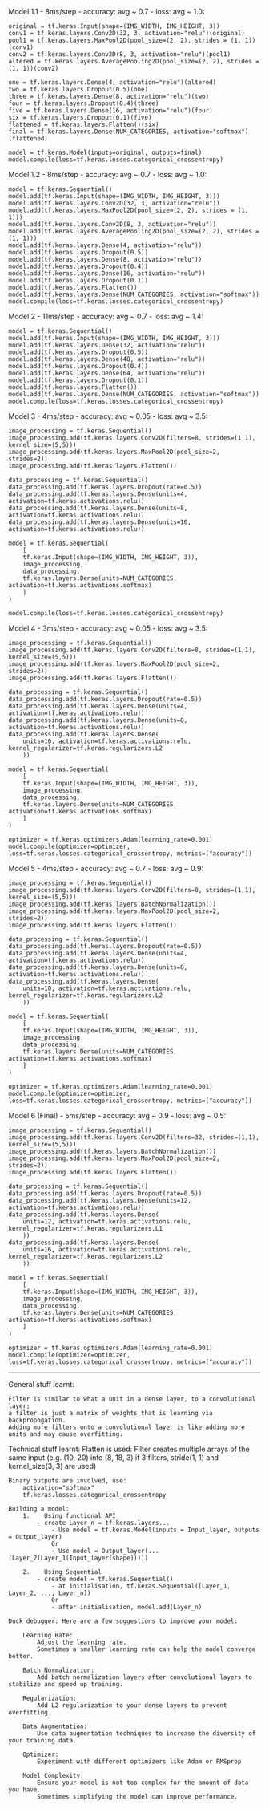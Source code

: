 Model 1.1 - 8ms/step - accuracy: avg ~  0.7 - loss: avg ~ 1.0:

    original = tf.keras.Input(shape=(IMG_WIDTH, IMG_HEIGHT, 3))
    conv1 = tf.keras.layers.Conv2D(32, 3, activation="relu")(original)
    pool1 = tf.keras.layers.MaxPool2D(pool_size=(2, 2), strides = (1, 1))(conv1)
    conv2 = tf.keras.layers.Conv2D(8, 3, activation="relu")(pool1)
    altered = tf.keras.layers.AveragePooling2D(pool_size=(2, 2), strides = (1, 1))(conv2)

    one = tf.keras.layers.Dense(4, activation="relu")(altered)
    two = tf.keras.layers.Dropout(0.5)(one)
    three = tf.keras.layers.Dense(8, activation="relu")(two)
    four = tf.keras.layers.Dropout(0.4)(three)
    five = tf.keras.layers.Dense(16, activation="relu")(four)
    six = tf.keras.layers.Dropout(0.1)(five)
    flattened = tf.keras.layers.Flatten()(six)
    final = tf.keras.layers.Dense(NUM_CATEGORIES, activation="softmax")(flattened)

    model = tf.keras.Model(inputs=original, outputs=final)
    model.compile(loss=tf.keras.losses.categorical_crossentropy)


Model 1.2 - 8ms/step - accuracy: avg ~  0.7 - loss: avg ~ 1.0:

    model = tf.keras.Sequential()
    model.add(tf.keras.Input(shape=(IMG_WIDTH, IMG_HEIGHT, 3)))
    model.add(tf.keras.layers.Conv2D(32, 3, activation="relu"))
    model.add(tf.keras.layers.MaxPool2D(pool_size=(2, 2), strides = (1, 1)))
    model.add(tf.keras.layers.Conv2D(8, 3, activation="relu"))
    model.add(tf.keras.layers.AveragePooling2D(pool_size=(2, 2), strides = (1, 1)))
    model.add(tf.keras.layers.Dense(4, activation="relu"))
    model.add(tf.keras.layers.Dropout(0.5))
    model.add(tf.keras.layers.Dense(8, activation="relu"))
    model.add(tf.keras.layers.Dropout(0.4))
    model.add(tf.keras.layers.Dense(16, activation="relu"))
    model.add(tf.keras.layers.Dropout(0.1))
    model.add(tf.keras.layers.Flatten())
    model.add(tf.keras.layers.Dense(NUM_CATEGORIES, activation="softmax"))
    model.compile(loss=tf.keras.losses.categorical_crossentropy)


Model 2 - 11ms/step - accuracy: avg ~  0.7 - loss: avg ~ 1.4:

    model = tf.keras.Sequential()
    model.add(tf.keras.Input(shape=(IMG_WIDTH, IMG_HEIGHT, 3)))
    model.add(tf.keras.layers.Dense(32, activation="relu"))
    model.add(tf.keras.layers.Dropout(0.5))
    model.add(tf.keras.layers.Dense(48, activation="relu"))
    model.add(tf.keras.layers.Dropout(0.4))
    model.add(tf.keras.layers.Dense(64, activation="relu"))
    model.add(tf.keras.layers.Dropout(0.1))
    model.add(tf.keras.layers.Flatten())
    model.add(tf.keras.layers.Dense(NUM_CATEGORIES, activation="softmax"))
    model.compile(loss=tf.keras.losses.categorical_crossentropy)


Model 3 - 4ms/step - accuracy: avg ~ 0.05 - loss: avg ~ 3.5:

    image_processing = tf.keras.Sequential()
    image_processing.add(tf.keras.layers.Conv2D(filters=8, strides=(1,1), kernel_size=(5,5)))
    image_processing.add(tf.keras.layers.MaxPool2D(pool_size=2, strides=2))
    image_processing.add(tf.keras.layers.Flatten())

    data_processing = tf.keras.Sequential()
    data_processing.add(tf.keras.layers.Dropout(rate=0.5))
    data_processing.add(tf.keras.layers.Dense(units=4, activation=tf.keras.activations.relu))
    data_processing.add(tf.keras.layers.Dense(units=8, activation=tf.keras.activations.relu))
    data_processing.add(tf.keras.layers.Dense(units=10, activation=tf.keras.activations.relu))

    model = tf.keras.Sequential(
        [
        tf.keras.Input(shape=(IMG_WIDTH, IMG_HEIGHT, 3)),
        image_processing,
        data_processing,
        tf.keras.layers.Dense(units=NUM_CATEGORIES, activation=tf.keras.activations.softmax)
        ]
    )

    model.compile(loss=tf.keras.losses.categorical_crossentropy)


Model 4 - 3ms/step - accuracy: avg ~ 0.05 - loss: avg ~ 3.5:

    image_processing = tf.keras.Sequential()
    image_processing.add(tf.keras.layers.Conv2D(filters=8, strides=(1,1), kernel_size=(5,5)))
    image_processing.add(tf.keras.layers.MaxPool2D(pool_size=2, strides=2))
    image_processing.add(tf.keras.layers.Flatten())

    data_processing = tf.keras.Sequential()
    data_processing.add(tf.keras.layers.Dropout(rate=0.5))
    data_processing.add(tf.keras.layers.Dense(units=4, activation=tf.keras.activations.relu))
    data_processing.add(tf.keras.layers.Dense(units=8, activation=tf.keras.activations.relu))
    data_processing.add(tf.keras.layers.Dense(
        units=10, activation=tf.keras.activations.relu, kernel_regularizer=tf.keras.regularizers.L2
        ))

    model = tf.keras.Sequential(
        [
        tf.keras.Input(shape=(IMG_WIDTH, IMG_HEIGHT, 3)),
        image_processing,
        data_processing,
        tf.keras.layers.Dense(units=NUM_CATEGORIES, activation=tf.keras.activations.softmax)
        ]
    )

    optimizer = tf.keras.optimizers.Adam(learning_rate=0.001)
    model.compile(optimizer=optimizer, loss=tf.keras.losses.categorical_crossentropy, metrics=["accuracy"])


Model 5 - 4ms/step - accuracy: avg ~  0.7 - loss: avg ~ 0.9:

    image_processing = tf.keras.Sequential()
    image_processing.add(tf.keras.layers.Conv2D(filters=8, strides=(1,1), kernel_size=(5,5)))
    image_processing.add(tf.keras.layers.BatchNormalization())
    image_processing.add(tf.keras.layers.MaxPool2D(pool_size=2, strides=2))
    image_processing.add(tf.keras.layers.Flatten())

    data_processing = tf.keras.Sequential()
    data_processing.add(tf.keras.layers.Dropout(rate=0.5))
    data_processing.add(tf.keras.layers.Dense(units=4, activation=tf.keras.activations.relu))
    data_processing.add(tf.keras.layers.Dense(units=8, activation=tf.keras.activations.relu))
    data_processing.add(tf.keras.layers.Dense(
        units=10, activation=tf.keras.activations.relu, kernel_regularizer=tf.keras.regularizers.L2
        ))

    model = tf.keras.Sequential(
        [
        tf.keras.Input(shape=(IMG_WIDTH, IMG_HEIGHT, 3)),
        image_processing,
        data_processing,
        tf.keras.layers.Dense(units=NUM_CATEGORIES, activation=tf.keras.activations.softmax)
        ]
    )

    optimizer = tf.keras.optimizers.Adam(learning_rate=0.001)
    model.compile(optimizer=optimizer, loss=tf.keras.losses.categorical_crossentropy, metrics=["accuracy"])


Model 6 (Final) - 5ms/step - accuracy: avg ~  0.9 - loss: avg ~ 0.5:

    image_processing = tf.keras.Sequential()
    image_processing.add(tf.keras.layers.Conv2D(filters=32, strides=(1,1), kernel_size=(5,5)))
    image_processing.add(tf.keras.layers.BatchNormalization())
    image_processing.add(tf.keras.layers.MaxPool2D(pool_size=2, strides=2))
    image_processing.add(tf.keras.layers.Flatten())

    data_processing = tf.keras.Sequential()
    data_processing.add(tf.keras.layers.Dropout(rate=0.5))
    data_processing.add(tf.keras.layers.Dense(units=12, activation=tf.keras.activations.relu))
    data_processing.add(tf.keras.layers.Dense(
        units=12, activation=tf.keras.activations.relu, kernel_regularizer=tf.keras.regularizers.L1
        ))
    data_processing.add(tf.keras.layers.Dense(
        units=16, activation=tf.keras.activations.relu, kernel_regularizer=tf.keras.regularizers.L2
        ))

    model = tf.keras.Sequential(
        [
        tf.keras.Input(shape=(IMG_WIDTH, IMG_HEIGHT, 3)),
        image_processing,
        data_processing,
        tf.keras.layers.Dense(units=NUM_CATEGORIES, activation=tf.keras.activations.softmax)
        ]
    )

    optimizer = tf.keras.optimizers.Adam(learning_rate=0.001)
    model.compile(optimizer=optimizer, loss=tf.keras.losses.categorical_crossentropy, metrics=["accuracy"])

----------

General stuff learnt:

    Filter is similar to what a unit in a dense layer, to a convolutional layer;
    a filter is just a matrix of weights that is learning via backpropogation.
    Adding more filters onto a convolutional layer is like adding more units and may cause overfitting.

Technical stuff learnt:
    Flatten is used:
    Filter creates multiple arrays of the same input
    (e.g. (10, 20) into (8, 18, 3) if 3 filters, stride(1, 1) and kernel_size(3, 3) are used)

    Binary outputs are involved, use:
        activation="softmax"
        tf.keras.losses.categorical_crossentropy

    Building a model:
        1.    Using functional API
            - create Layer_n = tf.keras.layers...
                - Use model = tf.keras.Model(inputs = Input_layer, outputs = Output_layer)
                Or
                - Use model = Output_layer(...(Layer_2(Layer_1(Input_layer(shape)))))

        2.    Using Sequential
            - create model = tf.keras.Sequential()
                - at initialisation, tf.keras.Sequential([Layer_1, Layer_2, ..., Layer_n])
                Or
                - after initialisation, model.add(Layer_n)

    Duck debugger: Here are a few suggestions to improve your model:

        Learning Rate:
            Adjust the learning rate.
            Sometimes a smaller learning rate can help the model converge better.

        Batch Normalization:
            Add batch normalization layers after convolutional layers to stabilize and speed up training.

        Regularization:
            Add L2 regularization to your dense layers to prevent overfitting.

        Data Augmentation:
            Use data augmentation techniques to increase the diversity of your training data.

        Optimizer:
            Experiment with different optimizers like Adam or RMSprop.

        Model Complexity:
            Ensure your model is not too complex for the amount of data you have.
            Sometimes simplifying the model can improve performance.
